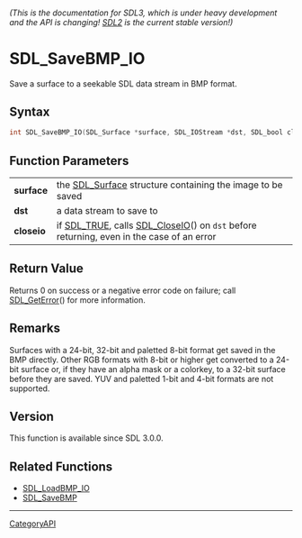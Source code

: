 ###### (This is the documentation for SDL3, which is under heavy development and the API is changing! [SDL2](https://wiki.libsdl.org/SDL2/) is the current stable version!)
# SDL_SaveBMP_IO

Save a surface to a seekable SDL data stream in BMP format.

## Syntax

```c
int SDL_SaveBMP_IO(SDL_Surface *surface, SDL_IOStream *dst, SDL_bool closeio);

```

## Function Parameters

|                 |                                                                                                                     |
| --------------- | ------------------------------------------------------------------------------------------------------------------- |
| **surface**     | the [SDL_Surface](SDL_Surface) structure containing the image to be saved                                           |
| **dst**         | a data stream to save to                                                                                            |
| **closeio**     | if [SDL_TRUE](SDL_TRUE), calls [SDL_CloseIO](SDL_CloseIO)() on `dst` before returning, even in the case of an error |

## Return Value

Returns 0 on success or a negative error code on failure; call
[SDL_GetError](SDL_GetError)() for more information.

## Remarks

Surfaces with a 24-bit, 32-bit and paletted 8-bit format get saved in the
BMP directly. Other RGB formats with 8-bit or higher get converted to a
24-bit surface or, if they have an alpha mask or a colorkey, to a 32-bit
surface before they are saved. YUV and paletted 1-bit and 4-bit formats are
not supported.

## Version

This function is available since SDL 3.0.0.

## Related Functions

* [SDL_LoadBMP_IO](SDL_LoadBMP_IO)
* [SDL_SaveBMP](SDL_SaveBMP)

----
[CategoryAPI](CategoryAPI)

